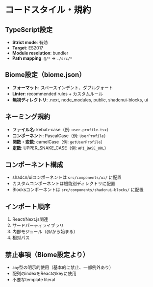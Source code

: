 # コードスタイル・規約

## TypeScript設定
- **Strict mode**: 有効
- **Target**: ES2017
- **Module resolution**: bundler
- **Path mapping**: `@/*` → `./src/*`

## Biome設定（biome.json）
- **フォーマット**: スペースインデント、ダブルクォート
- **Linter**: recommended rules + カスタムルール
- **無視ディレクトリ**: .next, node_modules, public, shadcnui-blocks, ui

## ネーミング規約
- **ファイル名**: kebab-case（例: `user-profile.tsx`）
- **コンポーネント**: PascalCase（例: `UserProfile`）
- **関数・変数**: camelCase（例: `getUserProfile`）
- **定数**: UPPER_SNAKE_CASE（例: `API_BASE_URL`）

## コンポーネント構成
- shadcn/uiコンポーネントは `src/components/ui/` に配置
- カスタムコンポーネントは機能別ディレクトリに配置
- Blocksコンポーネントは `src/components/shadcnui-blocks/` に配置

## インポート順序
1. React/Next.js関連
2. サードパーティライブラリ
3. 内部モジュール（@/から始まる）
4. 相対パス

## 禁止事項（Biome設定より）
- `any`型の明示的使用（基本的に禁止、一部例外あり）
- 配列のindexをReactのkeyに使用
- 不要なtemplate literal
